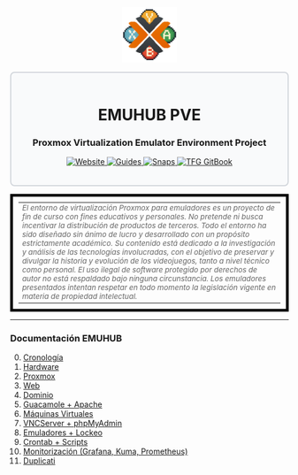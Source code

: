 <div align="center">
  <p>
    <a href="#">
      <img src="https://github.com/tybemuhub/documentacion-emuhub/blob/main/cPROX.png" alt="Logo EMUHUB" height="100px" />
    </a>
  </p>
</div>

<div style="border: 2px solid #d1d5db; padding: 20px; border-radius: 8px; background-color: #f9fafb;">
  <h1 align="center">EMUHUB PVE</h1>
  <h3 align="center">Proxmox Virtualization Emulator Environment Project</h3>
  <p align="center">
    <a href="https://emuhub.org:8443">
      <img src="https://img.shields.io/badge/Website-4c9b3f?style=for-the-badge&logo=proxmox&logoColor=white" alt="Website" />
    </a>
    <a href="https://github.com/tybemuhub/documentacion-emuhub/tree/main/docs">
      <img src="https://img.shields.io/badge/Guides-0077b5?style=for-the-badge&logo=readthedocs&logoColor=white" alt="Guides" />
    </a> 
    <a href="https://emuhub.org/snaps">
      <img src="https://img.shields.io/badge/Screenshots-6A5ACD?style=for-the-badge&logo=google-photos&logoColor=white" alt="Snaps" />
    </a>
    <a href="https://tybemuhub.gitbook.io/emuhub">
      <img src="https://img.shields.io/badge/GitBook-red?style=for-the-badge&logo=gitbook&logoColor=white" alt="TFG GitBook" />
    </a>
  </p>
</div>

<table style="font-size:10pt; font-style:italic; color:#666666; border:5px solid black; padding:10px;">
  <tr>
    <td>
      <em>
      El entorno de virtualización Proxmox para emuladores es un proyecto de fin de curso con fines educativos y personales. No pretende ni busca incentivar la distribución de productos de terceros.
      Todo el entorno ha sido diseñado sin ánimo de lucro y desarrollado con un propósito estrictamente académico. Su contenido está dedicado a la investigación y análisis de las tecnologías involucradas,
      con el objetivo de preservar y divulgar la historia y evolución de los videojuegos, tanto a nivel técnico como personal. El uso ilegal de software protegido por derechos de autor no está respaldado
      bajo ninguna circunstancia. Los emuladores presentados intentan respetar en todo momento la legislación vigente en materia de propiedad intelectual.
      </em>
    </td>
  </tr>
</table>


---

### Documentación EMUHUB

0. [Cronología](docs/00-cronología.md)  
1. [Hardware](docs/01-hardware.md)  
2. [Proxmox](docs/02-proxmox.md)  
3. [Web](docs/03-web.md)  
4. [Dominio](docs/04-dominio.md)  
5. [Guacamole + Apache](docs/05-guacamole-apache.md)  
6. [Máquinas Virtuales](docs/06-maquinas-virtuales.md)  
7. [VNCServer + phpMyAdmin](docs/07-vncserver-phpmyadmin.md)  
8. [Emuladores + Lockeo](docs/08-emuladores-lockeo.md)  
9. [Crontab + Scripts](docs/09-crontab-scripts.md)  
10. [Monitorización (Grafana, Kuma, Prometheus)](docs/10-monitorizacion.md)  
11. [Duplicati](docs/11-duplicati.md)
